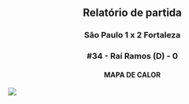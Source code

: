 <h2 style="text-align: center;">Relatório de partida</h3>

<h3 style="text-align: center;">São Paulo 1 x 2 Fortaleza</h3>

<h3 style="text-align: center;">#34 - Raí Ramos (D) - 0</h3>

<h4 style="text-align: center;">MAPA DE CALOR</h3>
<img src=heatmaps/11067347_879591.png>